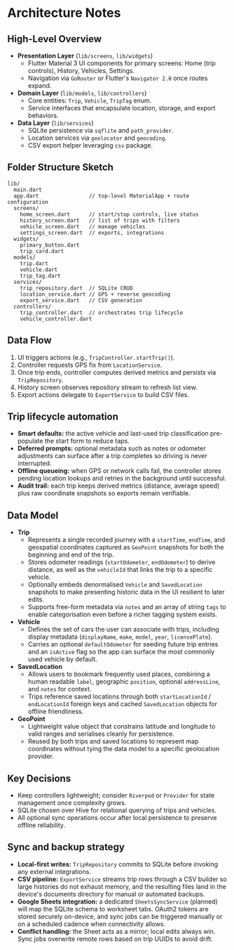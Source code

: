 # Architecture Notes

## High-Level Overview
- **Presentation Layer** (`lib/screens`, `lib/widgets`)
  - Flutter Material 3 UI components for primary screens: Home (trip controls), History, Vehicles, Settings.
  - Navigation via `GoRouter` or Flutter's `Navigator 2.0` once routes expand.
- **Domain Layer** (`lib/models`, `lib/controllers`)
  - Core entities: `Trip`, `Vehicle`, `TripTag` enum.
  - Service interfaces that encapsulate location, storage, and export behaviors.
- **Data Layer** (`lib/services`)
  - SQLite persistence via `sqflite` and `path_provider`.
  - Location services via `geolocator` and `geocoding`.
  - CSV export helper leveraging `csv` package.

## Folder Structure Sketch
```
lib/
  main.dart
  app.dart                // top-level MaterialApp + route configuration
  screens/
    home_screen.dart      // start/stop controls, live status
    history_screen.dart   // list of trips with filters
    vehicle_screen.dart   // manage vehicles
    settings_screen.dart  // exports, integrations
  widgets/
    primary_button.dart
    trip_card.dart
  models/
    trip.dart
    vehicle.dart
    trip_tag.dart
  services/
    trip_repository.dart  // SQLite CRUD
    location_service.dart // GPS + reverse geocoding
    export_service.dart   // CSV generation
  controllers/
    trip_controller.dart  // orchestrates trip lifecycle
    vehicle_controller.dart
```

## Data Flow
1. UI triggers actions (e.g., `TripController.startTrip()`).
2. Controller requests GPS fix from `LocationService`.
3. Once trip ends, controller computes derived metrics and persists via `TripRepository`.
4. History screen observes repository stream to refresh list view.
5. Export actions delegate to `ExportService` to build CSV files.

## Trip lifecycle automation
- **Smart defaults:** the active vehicle and last-used trip classification pre-populate the start form to reduce taps.
- **Deferred prompts:** optional metadata such as notes or odometer adjustments can surface after a trip completes so driving
  is never interrupted.
- **Offline queueing:** when GPS or network calls fail, the controller stores pending location lookups and retries in the
 background until successful.
- **Audit trail:** each trip keeps derived metrics (distance, average speed) plus raw coordinate snapshots so exports remain
 verifiable.

## Data Model
- **Trip**
  - Represents a single recorded journey with a `startTime`, `endTime`, and geospatial coordinates captured as `GeoPoint` snapshots for both the beginning and end of the trip.
  - Stores odometer readings (`startOdometer`, `endOdometer`) to derive distance, as well as the `vehicleId` that links the trip to a specific vehicle.
  - Optionally embeds denormalised `Vehicle` and `SavedLocation` snapshots to make presenting historic data in the UI resilient to later edits.
  - Supports free-form metadata via `notes` and an array of string `tags` to enable categorisation even before a richer tagging system exists.
- **Vehicle**
  - Defines the set of cars the user can associate with trips, including display metadata (`displayName`, `make`, `model`, `year`, `licensePlate`).
  - Carries an optional `defaultOdometer` for seeding future trip entries and an `isActive` flag so the app can surface the most commonly used vehicle by default.
- **SavedLocation**
  - Allows users to bookmark frequently used places, combining a human readable `label`, geographic `position`, optional `addressLine`, and `notes` for context.
  - Trips reference saved locations through both `startLocationId` / `endLocationId` foreign keys and cached `SavedLocation` objects for offline friendliness.
- **GeoPoint**
  - Lightweight value object that constrains latitude and longitude to valid ranges and serialises cleanly for persistence.
  - Reused by both trips and saved locations to represent map coordinates without tying the data model to a specific geolocation provider.

## Key Decisions
- Keep controllers lightweight; consider `Riverpod` or `Provider` for state management once complexity grows.
- SQLite chosen over Hive for relational querying of trips and vehicles.
- All optional sync operations occur after local persistence to preserve offline reliability.

## Sync and backup strategy
- **Local-first writes:** `TripRepository` commits to SQLite before invoking any external integrations.
- **CSV pipeline:** `ExportService` streams trip rows through a CSV builder so large histories do not exhaust memory, and the
  resulting files land in the device's documents directory for manual or automated backups.
- **Google Sheets integration:** a dedicated `SheetsSyncService` (planned) will map the SQLite schema to worksheet tabs. OAuth2
  tokens are stored securely on-device, and sync jobs can be triggered manually or on a scheduled cadence when connectivity
  allows.
- **Conflict handling:** the Sheet acts as a mirror; local edits always win. Sync jobs overwrite remote rows based on trip UUIDs
  to avoid drift.


